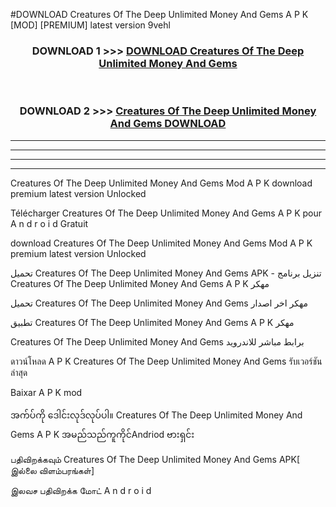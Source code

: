 #DOWNLOAD Creatures Of The Deep  Unlimited Money And Gems A P K [MOD] [PREMIUM] latest version 9vehl



<div align="center">

<h3>DOWNLOAD 1 >>> <a href="https://teeasianyam.web.app?sq=Creatures Of The Deep  Unlimited Money And Gems">DOWNLOAD Creatures Of The Deep  Unlimited Money And Gems </a></h3><br>

<h3>DOWNLOAD 2 >>> <a href="https://teeasianyam.web.app?sq=Creatures Of The Deep  Unlimited Money And Gems ">Creatures Of The Deep  Unlimited Money And Gems  DOWNLOAD </a></h3>

</div>


----------------------------------------------------------

----------------------------------------------------------

----------------------------------------------------------

----------------------------------------------------------


Creatures Of The Deep  Unlimited Money And Gems  Mod A P K download premium latest version Unlocked

Télécharger Creatures Of The Deep  Unlimited Money And Gems  A P K pour A n d r o i d Gratuit

download Creatures Of The Deep  Unlimited Money And Gems  Mod A P K premium latest version Unlocked

تحميل Creatures Of The Deep  Unlimited Money And Gems  APK - تنزيل برنامج Creatures Of The Deep  Unlimited Money And Gems  A P K مهكر

تحميل Creatures Of The Deep  Unlimited Money And Gems  مهكر اخر اصدار

تطبيق Creatures Of The Deep  Unlimited Money And Gems  A P K مهكر

Creatures Of The Deep  Unlimited Money And Gems  برابط مباشر للاندرويد

ดาวน์โหลด A P K Creatures Of The Deep  Unlimited Money And Gems  รับเวอร์ชันล่าสุด

Baixar A P K mod

အက်ပ်ကို ဒေါင်းလုဒ်လုပ်ပါ။ Creatures Of The Deep  Unlimited Money And Gems  A P K အမည်သည်ကူကိုင်Andriod ဗားရှင်း

பதிவிறக்கவும் Creatures Of The Deep  Unlimited Money And Gems  APK[ இல்லை விளம்பரங்கள்] 
 
இலவச பதிவிறக்க மோட் A n d r o i d



